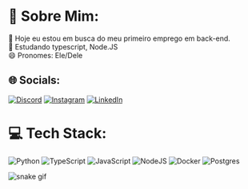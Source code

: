 # 💫 Sobre Mim:
🔭 Hoje eu estou em busca do meu primeiro emprego em back-end.<br>🌱 Estudando typescript, Node.JS<br>😄 Pronomes: Ele/Dele


## 🌐 Socials:
[![Discord](https://img.shields.io/badge/Discord-%237289DA.svg?logo=discord&logoColor=white)](https://discord.gg/🅼🆃★#4137) [![Instagram](https://img.shields.io/badge/Instagram-%23E4405F.svg?logo=Instagram&logoColor=white)](https://instagram.com/@matheuslimalves) [![LinkedIn](https://img.shields.io/badge/LinkedIn-%230077B5.svg?logo=linkedin&logoColor=white)](https://www.linkedin.com/in/dev-matheus-lima/) 

# 💻 Tech Stack:
![Python](https://img.shields.io/badge/python-3670A0?style=for-the-badge&logo=python&logoColor=ffdd54) ![TypeScript](https://img.shields.io/badge/typescript-%23007ACC.svg?style=for-the-badge&logo=typescript&logoColor=white) ![JavaScript](https://img.shields.io/badge/javascript-%23323330.svg?style=for-the-badge&logo=javascript&logoColor=%23F7DF1E) ![NodeJS](https://img.shields.io/badge/node.js-6DA55F?style=for-the-badge&logo=node.js&logoColor=white) ![Docker](https://img.shields.io/badge/docker-%230db7ed.svg?style=for-the-badge&logo=docker&logoColor=white) ![Postgres](https://img.shields.io/badge/postgres-%23316192.svg?style=for-the-badge&logo=postgresql&logoColor=white)

![snake gif](https://github.com/MatheusLimaAlves/MatheusLimaAlves/blob/output/github-contribution-grid-snake.svg)
